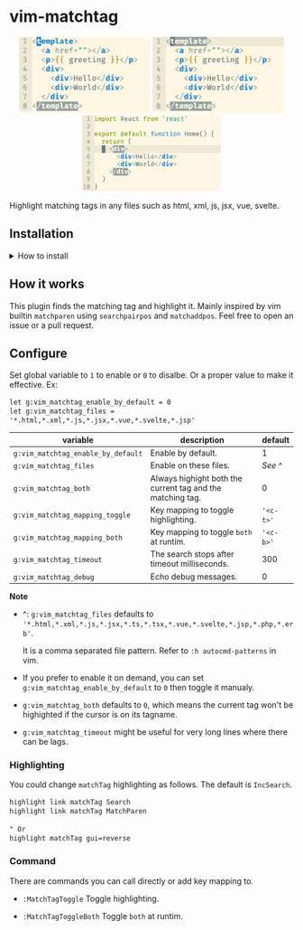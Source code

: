 # vim-matchtag

<p align="center">
<img alt="screenshot" src="https://raw.githubusercontent.com/leafOfTree/leafOfTree.github.io/master/vim_matchtag_single.png" height="135" />
<img alt="screenshot" src="https://raw.githubusercontent.com/leafOfTree/leafOfTree.github.io/master/vim_matchtag_both.png" height="135" />
<img alt="screenshot" src="https://raw.githubusercontent.com/leafOfTree/leafOfTree.github.io/master/vim_matchtag_both_react.png" height="135" />
</p>

Highlight matching tags in any files such as html, xml, js, jsx, vue, svelte.

## Installation

<details>
<summary><a>How to install</a></summary>

- [VundleVim][2]

        Plugin 'leafOfTree/vim-matchtag'

- [vim-pathogen][5]

        cd ~/.vim/bundle && \
        git clone https://github.com/leafOfTree/vim-matchtag --depth 1

- [vim-plug][7]

        Plug 'leafOfTree/vim-matchtag'

- Or manually, clone this plugin to `path/to/this_plugin`, and add it to `rtp` in vimrc

        set rtp+=path/to/this_plugin

<br />
</details>

## How it works

This plugin finds the matching tag and highlight it. Mainly inspired by vim builtin `matchparen` using `searchpairpos` and `matchaddpos`. Feel free to open an issue or a pull request.

## Configure

Set global variable to `1` to enable or `0` to disalbe. Or a proper value to make it effective. Ex:

    let g:vim_matchtag_enable_by_default = 0
    let g:vim_matchtag_files = '*.html,*.xml,*.js,*.jsx,*.vue,*.svelte,*.jsp'

| variable                           | description                                                | default   |
|------------------------------------|------------------------------------------------------------|-----------|
| `g:vim_matchtag_enable_by_default` | Enable by default.                                         | 1         |
| `g:vim_matchtag_files`             | Enable on these files.                                     | *See ^*   |
| `g:vim_matchtag_both`              | Always highight both the current tag and the matching tag. | 0         |
| `g:vim_matchtag_mapping_toggle`    | Key mapping to toggle highlighting.                        | `'<c-t>'` |
| `g:vim_matchtag_mapping_both`      | Key mapping to toggle `both` at runtim.                    | `'<c-b>'` |
| `g:vim_matchtag_timeout`           | The search stops after timeout milliseconds.               | 300       |
| `g:vim_matchtag_debug`             | Echo debug messages.                                       | 0         |

**Note**

- ^: `g:vim_matchtag_files` defaults to `'*.html,*.xml,*.js,*.jsx,*.ts,*.tsx,*.vue,*.svelte,*.jsp,*.php,*.erb'`.

    It is a comma separated file pattern. Refer to `:h autocmd-patterns` in vim.

- If you prefer to enable it on demand, you can set `g:vim_matchtag_enable_by_default` to `0` then toggle it manualy.

- `g:vim_matchtag_both` defaults to `0`, which means the current tag won't be highighted if the cursor is on its tagname.

- `g:vim_matchtag_timeout` might be useful for very long lines where there can be lags.

### Highlighting

You could change `matchTag` highlighting as follows. The default is `IncSearch`.

```vim
highlight link matchTag Search
highlight link matchTag MatchParen

" Or
highlight matchTag gui=reverse
```

### Command

There are commands you can call directly or add key mapping to.

- `:MatchTagToggle` Toggle highlighting.

- `:MatchTagToggleBoth` Toggle `both` at runtim.
